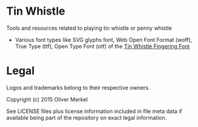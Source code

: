 # Tin Whistle

Tools and resources related to playing tin whistle or penny whistle

* Various font types like SVG glyphs font, Web Open Font Format (woff), True Type (ttf), Open Type Font (otf) of the [Tin Whistle Fingering Font](res/font)

# Legal

Logos and trademarks belong to their respective owners.

Copyright (c) 2015 Oliver Merkel

See LICENSE files plus license information included in file meta data if available being part of the repository on exact legal information.
